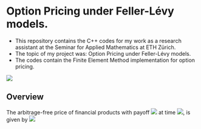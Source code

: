 # Option Pricing under Feller-Lévy models. 

* This repository contains the C++ codes for my work as a research assistant at the Seminar for Applied Mathematics at ETH Zürich. 
* The topic of my project was: Option Pricing under Feller-Lévy models. 
* The codes contain the Finite Element Method implementation for option pricing. 
<img src="https://render.githubusercontent.com/render/math?math=e^{i \pi} = -1">

## Overview
The arbitrage-free price of financial products with payoff <img src="https://render.githubusercontent.com/render/math?math=g"> at time <img src="https://render.githubusercontent.com/render/math?math=t \in [0,T]">, is given by
<img src="https://render.githubusercontent.com/render/math?math=V(t,x) = \mathbb{E}[\e^{-rT}g(X_T) | X_t=x]">

